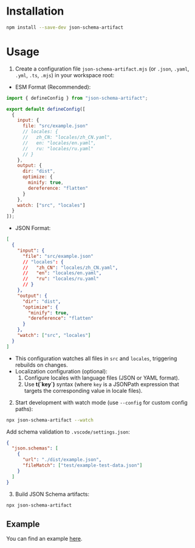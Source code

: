 # Installation

```bash
npm install --save-dev json-schema-artifact
```

# Usage

1. Create a configuration file `json-schema-artifact.mjs` (or `.json`, `.yaml`, `.yml`, `.ts`, `.mjs`) in your workspace root:

- ESM Format (Recommended):

```js
import { defineConfig } from "json-schema-artifact";

export default defineConfig([
  {
    input: {
      file: "src/example.json"
      // locales: {
      //   zh_CN: "locales/zh_CN.yaml",
      //   en: "locales/en.yaml",
      //   ru: "locales/ru.yaml"
      // }
    },
    output: {
      dir: "dist",
      optimize: {
        minify: true,
        dereference: "flatten"
      }
    },
    watch: ["src", "locales"]
  }
]);
```

- JSON Format:

```json
[
  {
    "input": {
      "file": "src/example.json"
      // "locales": {
      //   "zh_CN": "locales/zh_CN.yaml",
      //   "en": "locales/en.yaml",
      //   "ru": "locales/ru.yaml"
      // }
    },
    "output": {
      "dir": "dist",
      "optimize": {
        "minify": true,
        "dereference": "flatten"
      }
    },
    "watch": ["src", "locales"]
  }
]
```

- This configuration watches all files in `src` and `locales`, triggering rebuilds on changes.
- Localization configuration (optional):
  1. Configure locales with language files (JSON or YAML format).
  2. Use **t(\`key\`)** syntax (where `key` is a JSONPath expression that targets the corresponding value in locale files).

2. Start development with watch mode (use `--config` for custom config paths):

```bash
npx json-schema-artifact --watch
```

Add schema validation to `.vscode/settings.json`:

```json
{
  "json.schemas": [
    {
      "url": "./dist/example.json",
      "fileMatch": ["test/example-test-data.json"]
    }
  ]
}
```

3. Build JSON Schema artifacts:

```bash
npx json-schema-artifact
```

## Example

You can find an example [here](https://github.com/dongchengjie/json-schema-artifact/tree/main/playground).
